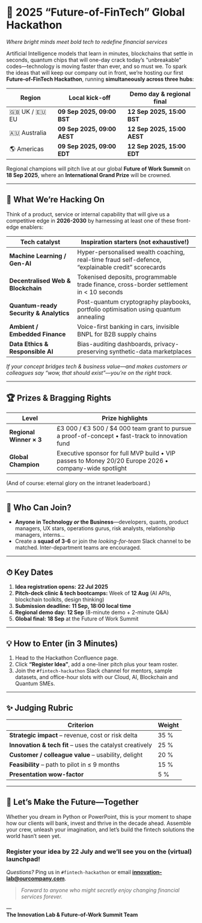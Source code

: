 
# 🚀 2025 “Future-of-FinTech” Global Hackathon  
*Where bright minds meet bold tech to redefine financial services*

Artificial Intelligence models that learn in minutes, blockchains that settle in seconds, quantum chips that will one-day crack today’s “unbreakable” codes—technology is moving faster than ever, and so must we. To spark the ideas that will keep our company out in front, we’re hosting our first **Future-of-FinTech Hackathon**, running **simultaneously across three hubs**:

| Region | Local kick-off | Demo day & regional final |
|--------|----------------|---------------------------|
| 🇬🇧 UK / 🇪🇺 EU | **09 Sep 2025, 09:00 BST** | **12 Sep 2025, 15:00 BST** |
| 🇦🇺 Australia | **09 Sep 2025, 09:00 AEST** | **12 Sep 2025, 15:00 AEST** |
| 🌎 Americas | **09 Sep 2025, 09:00 EDT** | **12 Sep 2025, 15:00 EDT** |

Regional champions will pitch live at our global **Future of Work Summit** on **18 Sep 2025**, where an **International Grand Prize** will be crowned.

---

## 🎯 What We’re Hacking On

Think of a product, service or internal capability that will give us a competitive edge in **2026-2030** by harnessing at least one of these front-edge enablers:

| Tech catalyst | Inspiration starters (not exhaustive!) |
|---------------|----------------------------------------|
| **Machine Learning / Gen-AI** | Hyper-personalised wealth coaching, real-time fraud self-defence, “explainable credit” scorecards |
| **Decentralised Web & Blockchain** | Tokenised deposits, programmable trade finance, cross-border settlement in \< 10 seconds |
| **Quantum-ready Security & Analytics** | Post-quantum cryptography playbooks, portfolio optimisation using quantum annealing |
| **Ambient / Embedded Finance** | Voice-first banking in cars, invisible BNPL for B2B supply chains |
| **Data Ethics & Responsible AI** | Bias-auditing dashboards, privacy-preserving synthetic-data marketplaces |

*If your concept bridges tech & business value—and makes customers or colleagues say “wow, that should exist”—you’re on the right track.*

---

## 🏆 Prizes & Bragging Rights

| Level | Prize highlights |
|-------|------------------|
| **Regional Winner × 3** | £3 000 / €3 500 / \$4 000 team grant to pursue a proof-of-concept • fast-track to innovation fund |
| **Global Champion** | Executive sponsor for full MVP build • VIP passes to Money 20/20 Europe 2026 • company-wide spotlight |

(And of course: eternal glory on the intranet leaderboard.)

---

## 👥 Who Can Join?

* **Anyone in Technology *or* the Business**—developers, quants, product managers, UX stars, operations gurus, risk analysts, relationship managers, interns…  
* Create a **squad of 3-6** or join the *looking-for-team* Slack channel to be matched. Inter-department teams are encouraged.

---

## ⏱ Key Dates

1. **Idea registration opens:** **22 Jul 2025**  
2. **Pitch-deck clinic & tech bootcamps:** Week of **12 Aug** (AI APIs, blockchain toolkits, design thinking)  
3. **Submission deadline:** **11 Sep, 18:00 local time**  
4. **Regional demo day:** **12 Sep** (8-minute demo + 2-minute Q&A)  
5. **Global final:** **18 Sep** at the Future of Work Summit  

---

## 💡 How to Enter (in 3 Minutes)

1. Head to the Hackathon Confluence page.  
2. Click **“Register Idea”**, add a one-liner pitch plus your team roster.  
3. Join the `#fintech-hackathon` Slack channel for mentors, sample datasets, and office-hour slots with our Cloud, AI, Blockchain and Quantum SMEs.

---

## ✨ Judging Rubric

| Criterion | Weight |
|-----------|--------|
| **Strategic impact** – revenue, cost or risk delta | 35 % |
| **Innovation & tech fit** – uses the catalyst creatively | 25 % |
| **Customer / colleague value** – usability, delight | 20 % |
| **Feasibility** – path to pilot in ≤ 9 months | 15 % |
| **Presentation wow-factor** | 5 % |

---

## 🙌 Let’s Make the Future—Together

Whether you dream in Python or PowerPoint, this is your moment to shape how our clients will bank, invest and thrive in the decade ahead. Assemble your crew, unleash your imagination, and let’s build the fintech solutions the world hasn’t seen yet.

### **Register your idea by 22 July and we’ll see you on the (virtual) launchpad!**

*Questions?* Ping us in `#fintech-hackathon` or email **innovation-lab@ourcompany.com**.

> *Forward to anyone who might secretly enjoy changing financial services forever.*

—  
**The Innovation Lab & Future-of-Work Summit Team**